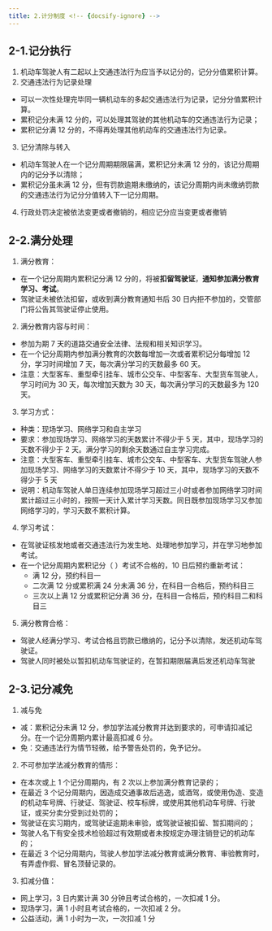 ```yaml
---
title: 2.计分制度 <!-- {docsify-ignore} -->
---
```


## 2-1.记分执行

1. 机动车驾驶人有二起以上交通违法行为应当予以记分的，记分分值累积计算。
2. 交通违法行为记录处理
  - 可以一次性处理完毕同一辆机动车的多起交通违法行为记录，记分分值累积计算。
  - 累积记分未满 12 分的，可以处理其驾驶的其他机动车的交通违法行为记录；
  - 累积记分满 12 分的，不得再处理其他机动车的交通违法行为记录。
3. 记分清除与转入
  - 机动车驾驶人在一个记分周期期限届满，累积记分未满 12 分的，该记分周期内的记分予以清除；
  - 累积记分虽未满 12 分，但有罚款逾期未缴纳的，该记分周期内尚未缴纳罚款的交通违法行为记分分值转入下一记分周期。
4. 行政处罚决定被依法变更或者撤销的，相应记分应当变更或者撤销

## 2-2.满分处理

1. 满分教育：
  - 在一个记分周期内累积记分满 12 分的，将被**扣留驾驶证**，**通知参加满分教育学习、考试**。
  - 驾驶证未被依法扣留，或收到满分教育通知书后 30 日内拒不参加的，交管部门将公告其驾驶证停止使用。
2. 满分教育内容与时间：
  - 参加为期 7 天的道路交通安全法律、法规和相关知识学习。
  - 在一个记分周期内参加满分教育的次数每增加一次或者累积记分每增加 12 分，学习时间增加 7 天，每次满分学习的天数最多 60 天。
  - 注意：大型客车、重型牵引挂车、城市公交车、中型客车、大型货车驾驶人，学习时间为 30 天，每次增加天数为 30 天，每次满分学习的天数最多为 120 天。
3. 学习方式：
  - 种类：现场学习、网络学习和自主学习
  - 要求：参加现场学习、网络学习的天数累计不得少于 5 天，其中，现场学习的天数不得少于 2 天。满分学习的剩余天数通过自主学习完成。
  - 注意：大型客车、重型牵引挂车、城市公交车、中型客车、大型货车驾驶人参加现场学习、网络学习的天数累计不得少于 10 天，其中，现场学习的天数不得少于 5 天
  - 说明：机动车驾驶人单日连续参加现场学习超过三小时或者参加网络学习时间累计超过三小时的，按照一天计入累计学习天数。同日既参加现场学习又参加网络学习的，学习天数不累积计算。
4. 学习考试：
  - 在驾驶证核发地或者交通违法行为发生地、处理地参加学习，并在学习地参加考试。
  - 在一个记分周期内累积记分（ ）考试不合格的，10 日后预约重新考试：
    - 满 12 分，预约科目一
    - 二次满 12 分或累积满 24 分未满 36 分，在科目一合格后，预约科目三
    - 三次以上满 12 分或累积记分满 36 分，在科目一合格后，预约科目二和科目三
5. 满分教育合格：
  - 驾驶人经满分学习、考试合格且罚款已缴纳的，记分予以清除，发还机动车驾驶证。
  - 驾驶人同时被处以暂扣机动车驾驶证的，在暂扣期限届满后发还机动车驾驶

## 2-3.记分减免

1. 减与免
  - 减：累积记分未满 12 分，参加学法减分教育并达到要求的，可申请扣减记分。在一个记分周期内累计最高扣减 6 分。
  - 免：交通违法行为情节轻微，给予警告处罚的，免予记分。
2. 不可参加学法减分教育的情形：
  - 在本次或上 1 个记分周期内，有 2 次以上参加满分教育记录的；
  - 在最近 3 个记分周期内，因造成交通事故后逃逸，或酒驾，或使用伪造、变造的机动车号牌、行驶证、驾驶证、校车标牌，或使用其他机动车号牌、行驶证，或买分卖分受到过处罚的；
  - 驾驶证在实习期内，或驾驶证逾期未审验，或驾驶证被扣留、暂扣期间的；
  - 驾驶人名下有安全技术检验超过有效期或者未按规定办理注销登记的机动车的；
  - 在最近 3 个记分周期内，驾驶人参加学法减分教育或满分教育、审验教育时，有弄虚作假、冒名顶替记录的。
3. 扣减分值：
  - 网上学习，3 日内累计满 30 分钟且考试合格的，一次扣减 1 分。
  - 现场学习，满 1 小时且考试合格的，一次扣减 2 分。
  - 公益活动，满 1 小时为一次，一次扣减 1 分
